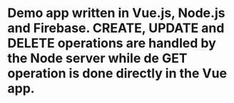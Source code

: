 # Demo app written in Vue.js, Node.js and Firebase. CREATE, UPDATE and DELETE operations are handled by the Node server while de GET operation is done directly in the Vue app.
